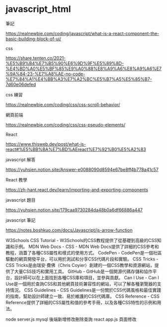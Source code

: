# javascript_html

筆記

https://realnewbie.com/coding/javascript/what-is-a-react-component-the-basic-building-block-of-ui/

css

https://share.tenten.co/2021-%E5%B9%B4%E7%B5%90%E6%9D%9F%E5%89%8D-%E4%BD%A0%E5%BF%85%E9%A0%88%E8%A9%A6%E8%A9%A6%E7%9A%84-23-%E7%A8%AE-no-code-%E7%84%A1%E4%BB%A3%E7%A2%BC%E5%B7%A5%E5%85%B7-7d60e06defed

css 練習

https://realnewbie.com/coding/css/css-scroll-behavior/

網頁前端

https://realnewbie.com/coding/css/css-pseudo-elements/

React

https://www.thisweb.dev/post/what-is-react#%E5%BB%BA%E7%BD%AEreact%E7%92%B0%E5%A2%83

javascript 解答

https://yuhsien.notion.site/Answer-e0088090d8594e67be8ff4b778a41c57

React 教學

https://zh-hant.react.dev/learn/importing-and-exporting-components

javascript 題目

https://yuhsien.notion.site/179caa9730284da48b0a6df66886a447

javascript 筆記

https://notes.boshkuo.com/docs/Javascript/js-arrow-function


W3Schools CSS Tutorial - W3Schools的CSS教程提供了從基礎到高級的CSS知識和示例。
MDN Web Docs - CSS - MDN Web Docs提供了詳細的CSS參考和教程，涵蓋了各種CSS屬性和樣式的使用方式。
CodePen - CodePen是一個社區驅動的網頁開發平台，可以用於測試和分享CSS代碼片段和實驗。
CSS Tricks - CSS Tricks是由瑞安·費佛（Chris Coyier）創建的一個CSS教學和資源網站，提供了大量CSS技巧和實用工具。
GitHub - GitHub是一個開源代碼存儲和協作平台，設計師可以在上面找到各種CSS庫和項目，並參與貢獻。
Can I Use - Can I Use是一個用於查詢CSS和其他網頁技術兼容性的網站，可以了解各種瀏覽器的支持情況。
CSS Guidelines - CSS Guidelines是一份關於CSS代碼風格和最佳實踐的指南，幫助設計師建立一致、易於維護的CSS代碼庫。
CSS Reference - CSS Reference提供了詳細的CSS屬性和值的參考手冊，以及各種CSS特性的示例和用法。




node server.js mysql 後端新增修改刪除查詢
react  app.js  頁面修改

